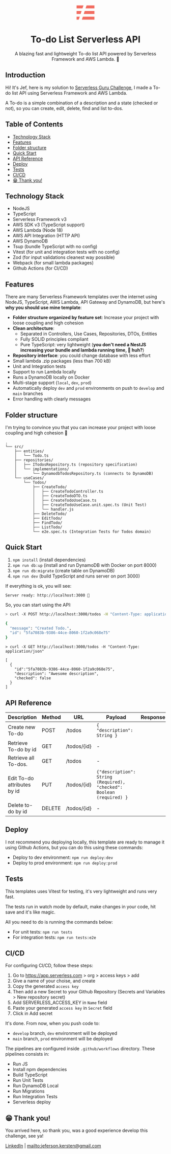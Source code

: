 <p align="center">
  <svg xmlns="http://www.w3.org/2000/svg" width="56" height="56" viewBox="0 0 256 204"><path fill="#F26D61" d="M0 161.202h45.312l-14.039 42.396H0v-42.396ZM0 80.6h72l-14.036 42.396H0V80.601ZM0 0h98.692l-14.04 42.395H0V0Zm143.349 0H256v42.395H129.312L143.349 0ZM116.66 80.6H256v42.397H102.622l14.038-42.396Zm-26.69 80.602H256v42.396H75.933l14.037-42.396Z"/></svg>
</p>
<h1 align="center">
  To-do List Serverless API
</h1>
<p align="center">
  A blazing fast and lightweight To-do list API powered by Serverless Framework and AWS Lambda. 🚀
</p>

## Introduction

Hi! It's Jef, here is my solution to [Serverless Guru Challenge](https://github.com/serverless-guru/code-challenges/tree/master/code-challenge-5), I made a To-do list API using Serverless Framework and AWS Lambda.

A To-do is a simple combination of a description and a state (checked or not), so you can create, edit, delete, find and list to-dos.

## Table of Contents

- [Technology Stack](#Technology-Stack)
- [Features](#Features)
- [Folder structure](#Folder-structure)
- [Quick Start](#Quick-Start)
- [API Reference](#API-Reference)
- [Deploy](#Deploy)
- [Tests](#Tests)
- [CI/CD](#CI/CD)
- [😁 Thank you!](#😁-Thank-you!)

## Technology Stack

- NodeJS
- TypeScript
- Serverless Framework v3
- AWS SDK v3 (TypeScript support)
- AWS Lambda (Node 18)
- AWS API Integration (HTTP API)
- AWS DynamoDB
- Tsup (bundle TypeScript with no config)
- Vitest (for unit and integration tests with no config)
- Zod (for input validations cleanest way possible)
- Webpack (for small lambda packages)
- Github Actions (for CI/CD)

## Features

There are many Serverless Framework templates over the internet using NodeJS, TypeScript, AWS Lambda, API Gateway and DynamoDB, but here's **why you should use mine template**:

- **Folder structure organized by feature set**: Increase your project with loose coupling and high cohesion
- **Clean architecture**:
  - Separated in Controllers, Use Cases, Repositories, DTOs, Entities
  - Fully SOLID principles compliant
  - Pure TypeScript: very lightweight (**you don't need a NestJS increasing your bundle and lambda running time, 🤔 huh?**)
- **Repository interface**: you could change database with less effort
- Small lambda .zip packages (less than 700 kB)
- Unit and Integration tests
- Support to run Lambda locally
- Runs a DynamoDB locally on Docker
- Multi-stage support (`local`, `dev`, `prod`)
- Automatically deploy `dev` and `prod` environments on push to `develop` and `main` branches
- Error handling with clearly messages

## Folder structure

I'm trying to convince you that you can increase your project with loose coupling and high cohesion 🎉

```
.
└── src/
    ├── entities/
    │   └── Todo.ts
    ├── repositories/
    │   ├── ITodosRepository.ts (repository specification)
    │   └── implementations/
    │       └── DynamodbTodosRepository.ts (connects to DynamoDB)
    └── useCases/
        └── Todos/
            ├── CreateTodo/
            │   ├── CreateTodoController.ts
            │   ├── CreateTodoDTO.ts
            │   ├── CreateTodoUseCase.ts
            │   ├── CreateTodoUseCase.unit.spec.ts (Unit Test)
            │   └── handler.js
            ├── DeleteTodo/
            ├── EditTodo/
            ├── FindTodo/
            ├── ListTodo/
            └── e2e.spec.ts (Integration Tests for Todos domain)
```

## Quick Start

1. `npm install` (install dependencies)
2. `npm run db:up` (install and run DynamoDB with Docker on port 8000)
3. `npm run db:migrate` (create table on DynamoDB)
4. `npm run dev` (build TypeScript and runs server on port 3000)

If everything is ok, you will see:

```
Server ready: http://localhost:3000 🚀
```

So, you can start using the API:

```sh
> curl -X POST http://localhost:3000/todos -H "Content-Type: application/json" -d '{"description": "Awesome description"}'

{
  "message": "Created Todo.",
  "id": "5fa7083b-9386-44ce-8060-1f2a9c068e75"
}
```

```
> curl -X GET http://localhost:3000/todos -H "Content-Type: application/json"

[
  {
    "id":"5fa7083b-9386-44ce-8060-1f2a9c068e75",
    "description": "Awesome description",
    "checked": false
  }
]
```

## API Reference

Description                 | Method | URL         | Payload     | Response     
----------------------------|--------|-------------|-------------|--------------
Create new To-do            | POST   | /todos      | ```{ "description": String }``` | 
Retrieve To-do by id        | GET    | /todos/{id} | -           | 
Retrieve all To-dos.        | GET    | /todos      | -           |           
Edit To-do attributes by id | PUT    | /todos/{id} | ```{"description": String (Required), "checked": Boolean (required) }``` |
Delete to-do by id           | DELETE | /todos/{id} | -           | 

## Deploy

I not recommend you deploying locally, this template are ready to manage it using Github Actions, but you can do this using these commands:

- Deploy to dev environment: `npm run deploy:dev`
- Deploy to prod environment: `npm run deploy:prod`

## Tests

This templates uses Vitest for testing, it's very lightweight and runs very fast.

The tests run in watch mode by default, make changes in your code, hit save and it's like magic.

All you need to do is running the commands below:

- For unit tests: `npm run tests`
- For integration tests: `npm run tests:e2e`

## CI/CD

For configuring CI/CD, follow these steps:

1. Go to https://app.serverless.com > org > access keys > add
2. Give a name of your choise, and create
3. Copy the generated `access key`
4. Then add a new Secret to your Github Repository (Secrets and Variables > New repository secret)
5. Add SERVERLESS_ACCESS_KEY in `Name` field
6. Paste your generated `access key` in `Secret` field
7. Click in Add secret

It's done. From now, when you push code to:

- `develop` branch, `dev` environment will be deployed
- `main` branch, `prod` environment will be deployed

The pipelines are configured inside `.github/workflows` directory. These pipelines consists in:

- Run JS
- Install npm dependencies
- Build TypeScript
- Run Unit Tests
- Run DynamoDB Local
- Run Migrations
- Run Integration Tests
- Serverless deploy

## 😁 Thank you!

You arrived here, so thank you, was a good experience develop this challenge, see ya!

[LinkedIn](https://linkedin.com/in/jeferson-kersten/) | [mailto:jeferson.kersten@gmail.com](mailto:jeferson.kersten@gmail.com)
